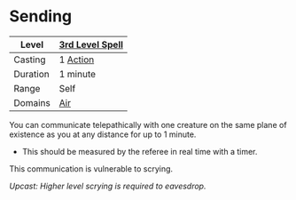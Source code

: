 # Sending

|Level|[3rd Level Spell](../../../Spell%20Level.md)|
|-----|---------------|
|Casting|1 [Action](../../../../Game%20Procedures/Action.md)|
|Duration|1 minute|
|Range|Self|
|Domains|[Air](../../../Spell%20Domains/Air.md)|

You can communicate telepathically with one creature on the same plane of existence as you at any distance for up to 1 minute.

* This should be measured by the referee in real time with a timer.

This communication is vulnerable to scrying.

*Upcast: Higher level scrying is required to eavesdrop.*
